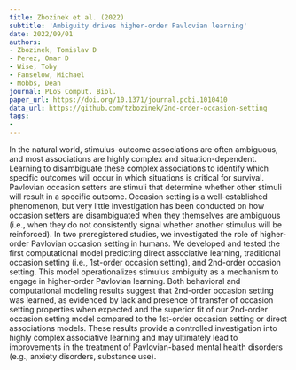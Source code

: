 ```yaml
---
title: Zbozinek et al. (2022)
subtitle: 'Ambiguity drives higher-order Pavlovian learning'
date: 2022/09/01
authors:
- Zbozinek, Tomislav D
- Perez, Omar D
- Wise, Toby
- Fanselow, Michael
- Mobbs, Dean
journal: PLoS Comput. Biol.
paper_url: https://doi.org/10.1371/journal.pcbi.1010410
data_url: https://github.com/tzbozinek/2nd-order-occasion-setting
tags:
- 
---
```


In the natural world, stimulus-outcome associations are often ambiguous, and most associations are highly complex and situation-dependent. Learning to disambiguate these complex associations to identify which specific outcomes will occur in which situations is critical for survival. Pavlovian occasion setters are stimuli that determine whether other stimuli will result in a specific outcome. Occasion setting is a well-established phenomenon, but very little investigation has been conducted on how occasion setters are disambiguated when they themselves are ambiguous (i.e., when they do not consistently signal whether another stimulus will be reinforced). In two preregistered studies, we investigated the role of higher-order Pavlovian occasion setting in humans. We developed and tested the first computational model predicting direct associative learning, traditional occasion setting (i.e., 1st-order occasion setting), and 2nd-order occasion setting. This model operationalizes stimulus ambiguity as a mechanism to engage in higher-order Pavlovian learning. Both behavioral and computational modeling results suggest that 2nd-order occasion setting was learned, as evidenced by lack and presence of transfer of occasion setting properties when expected and the superior fit of our 2nd-order occasion setting model compared to the 1st-order occasion setting or direct associations models. These results provide a controlled investigation into highly complex associative learning and may ultimately lead to improvements in the treatment of Pavlovian-based mental health disorders (e.g., anxiety disorders, substance use).
